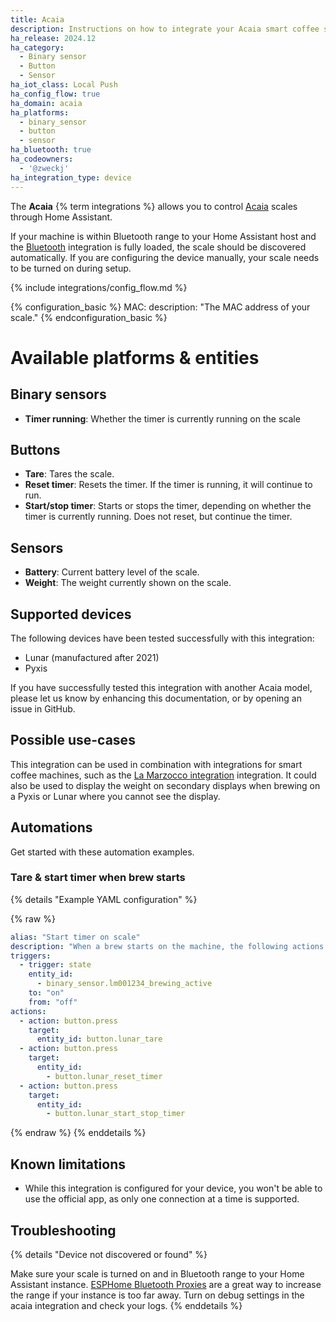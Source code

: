 ```yaml
---
title: Acaia
description: Instructions on how to integrate your Acaia smart coffee scale with Home Assistant.
ha_release: 2024.12
ha_category:
  - Binary sensor
  - Button
  - Sensor
ha_iot_class: Local Push
ha_config_flow: true
ha_domain: acaia
ha_platforms:
  - binary_sensor
  - button
  - sensor
ha_bluetooth: true
ha_codeowners:
  - '@zweckj'
ha_integration_type: device
---
```


The **Acaia** {% term integrations %} allows you to control [Acaia](https://acaia.co/) scales through Home Assistant.

If your machine is within Bluetooth range to your Home Assistant host and the [Bluetooth](/integrations/bluetooth) integration is fully loaded, the scale should be discovered automatically. If you are configuring the device manually, your scale needs to be turned on during setup.

{% include integrations/config_flow.md %}

{% configuration_basic %}
MAC:
  description: "The MAC address of your scale."
{% endconfiguration_basic %}

# Available platforms & entities

## Binary sensors

- **Timer running**: Whether the timer is currently running on the scale

## Buttons

- **Tare**: Tares the scale.
- **Reset timer**: Resets the timer. If the timer is running, it will continue to run.
- **Start/stop timer**: Starts or stops the timer, depending on whether the timer is currently running. Does not reset, but continue the timer.

## Sensors

- **Battery**: Current battery level of the scale.
- **Weight**: The weight currently shown on the scale.

## Supported devices

The following devices have been tested successfully with this integration:

- Lunar (manufactured after 2021)
- Pyxis

If you have successfully tested this integration with another Acaia model, please let us know by enhancing this documentation, or by opening an issue in GitHub.

## Possible use-cases

This integration can be used in combination with integrations for smart coffee machines, such as the [La Marzocco integration](https://www.home-assistant.io/integrations/lamarzocco/) integration.
It could also be used to display the weight on secondary displays when brewing on a Pyxis or Lunar where you cannot see the display.

## Automations

Get started with these automation examples.

### Tare & start timer when brew starts

{% details "Example YAML configuration" %}

{% raw %}

```yaml
alias: "Start timer on scale"
description: "When a brew starts on the machine, the following actions are started: tare, reset the timer, and start the timer on the scale."
triggers:
  - trigger: state
    entity_id:
      - binary_sensor.lm001234_brewing_active
    to: "on"
    from: "off"
actions:
  - action: button.press
    target:
      entity_id: button.lunar_tare
  - action: button.press
    target:
      entity_id:
        - button.lunar_reset_timer
  - action: button.press
    target:
      entity_id:
        - button.lunar_start_stop_timer
```

{% endraw %}
{% enddetails %}

## Known limitations

- While this integration is configured for your device, you won't be able to use the official app, as only one connection at a time is supported.

## Troubleshooting

{% details "Device not discovered or found" %}

Make sure your scale is turned on and in Bluetooth range to your Home Assistant instance. [ESPHome Bluetooth Proxies](https://esphome.io/components/bluetooth_proxy.html) are a great way to increase the range if your instance is too far away. Turn on debug settings in the acaia integration and check your logs.
{% enddetails %}
